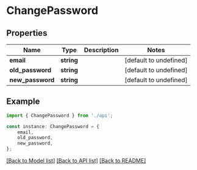 # ChangePassword


## Properties

Name | Type | Description | Notes
------------ | ------------- | ------------- | -------------
**email** | **string** |  | [default to undefined]
**old_password** | **string** |  | [default to undefined]
**new_password** | **string** |  | [default to undefined]

## Example

```typescript
import { ChangePassword } from './api';

const instance: ChangePassword = {
    email,
    old_password,
    new_password,
};
```

[[Back to Model list]](../README.md#documentation-for-models) [[Back to API list]](../README.md#documentation-for-api-endpoints) [[Back to README]](../README.md)
